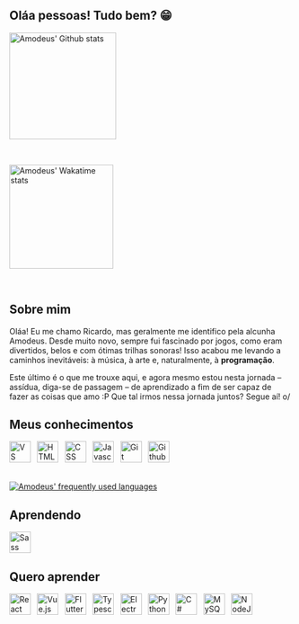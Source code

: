 <!-- markdownlint-disable-file MD009 MD041 -->
## Oláa pessoas! Tudo bem? 😁

<a href="https://github.com/amodeusr">
  <img align="center" height="190em" alt="Amodeus' Github stats" alt="" src="https://github-readme-stats.vercel.app/api?username=amodeusr&locale=pt-br&count_private=true&show_icons=true&title_color=ae8ce2&text_color=b2b2b2&bg_color=181b21&border_color=ae8ce2&icon_color=ae8ce2&custom_title=Minhas+Estatísticas+do+Github+👌" />
</a>

​

<a href="https://wakatime.com/@AmodeusR">
  <img align="center" alt="Amodeus' Wakatime stats" height="185em" alt="" src="https://github-readme-stats.vercel.app/api/wakatime?username=amodeusr&locale=pt-br&layout=compact&hide=text,Git%20Config&langs_count=8&title_color=ae8ce2&text_color=b2b2b2&bg_color=181b21&border_color=ae8ce2" />
</a>

​

## Sobre mim

 Oláa! Eu me chamo Ricardo, mas geralmente me identifico pela alcunha Amodeus. Desde muito novo, sempre fui fascinado por jogos, como eram divertidos, belos e com ótimas trilhas sonoras! Isso acabou me levando a caminhos inevitáveis: à música, à arte e, naturalmente, à **programação**.

 Este último é o que me trouxe aqui, e agora mesmo estou nesta jornada – assídua, diga-se de passagem – de aprendizado a fim de ser capaz de fazer as coisas que amo :P Que tal irmos nessa jornada juntos? Segue aí! o/

## Meus conhecimentos

<div display="inline-block" >
  <img alt="VS Code" src="https://cdn.jsdelivr.net/gh/devicons/devicon/icons/vscode/vscode-original.svg" width="38px" />
 
  <img alt="HTML" src="https://cdn.jsdelivr.net/gh/devicons/devicon/icons/html5/html5-original.svg" alt="HTML5" width="38px" />
 
  <img alt="CSS" src="https://cdn.jsdelivr.net/gh/devicons/devicon/icons/css3/css3-original.svg" width="38px" />
 
  <img alt="Javascript" src="https://cdn.jsdelivr.net/gh/devicons/devicon/icons/javascript/javascript-original.svg" width="38px" />
 
  <img alt="Git" src="https://cdn.jsdelivr.net/gh/devicons/devicon/icons/git/git-original.svg" width="38px" />
 
  <img alt="Github" src="https://upload.wikimedia.org/wikipedia/commons/a/ae/Github-desktop-logo-symbol.svg" width="38px" />

</div>

<br />

[![Amodeus' frequently used languages](https://github-readme-stats.vercel.app/api/top-langs/?username=amodeusr&locale=pt-br&layout=compact&langs_count=6&title_color=ae8ce2&text_color=b2b2b2&bg_color=181b21&border_color=ae8ce2)](https://github.com/amodeusr)

## Aprendendo

<div display="inline-block" >
  <img alt="Sass" src="https://cdn.jsdelivr.net/gh/devicons/devicon/icons/sass/sass-original.svg" width="38px" />

</div>

## Quero aprender

<div display="inline-block" >
  <img alt="React" src="https://cdn.jsdelivr.net/gh/devicons/devicon/icons/react/react-original.svg" width="38px" />
 
  <img alt="Vue.js" src="https://cdn.jsdelivr.net/gh/devicons/devicon/icons/vuejs/vuejs-original.svg" alt="HTML5" width="38px" />
 
  <img alt="Flutter" src="https://cdn.jsdelivr.net/gh/devicons/devicon/icons/flutter/flutter-original.svg" width="38px" />
 
  <img alt="Typescript" src="https://cdn.jsdelivr.net/gh/devicons/devicon/icons/typescript/typescript-original.svg" width="38px" />
 
  <img alt="Electron" src="https://cdn.jsdelivr.net/gh/devicons/devicon/icons/electron/electron-original.svg" width="38px" />
 
  <img alt="Python" src="https://cdn.jsdelivr.net/gh/devicons/devicon/icons/python/python-original.svg" width="38px" />
 
  <img alt="C#" src="https://cdn.jsdelivr.net/gh/devicons/devicon/icons/csharp/csharp-original.svg" width="38px" />
 
  <img alt="MySQL" src="https://cdn.jsdelivr.net/gh/devicons/devicon/icons/mysql/mysql-original.svg" width="38px" />
 
  <img alt="NodeJS" src="https://cdn.jsdelivr.net/gh/devicons/devicon/icons/nodejs/nodejs-original.svg" width="38px" />
  
</div>
